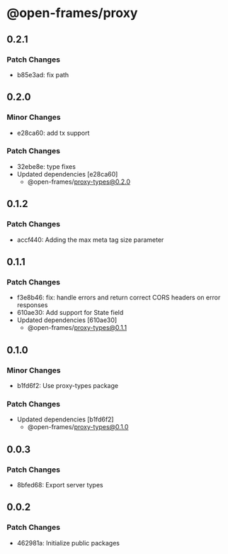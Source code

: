 # @open-frames/proxy

## 0.2.1

### Patch Changes

- b85e3ad: fix path

## 0.2.0

### Minor Changes

- e28ca60: add tx support

### Patch Changes

- 32ebe8e: type fixes
- Updated dependencies [e28ca60]
  - @open-frames/proxy-types@0.2.0

## 0.1.2

### Patch Changes

- accf440: Adding the max meta tag size parameter

## 0.1.1

### Patch Changes

- f3e8b46: fix: handle errors and return correct CORS headers on error responses
- 610ae30: Add support for State field
- Updated dependencies [610ae30]
  - @open-frames/proxy-types@0.1.1

## 0.1.0

### Minor Changes

- b1fd6f2: Use proxy-types package

### Patch Changes

- Updated dependencies [b1fd6f2]
  - @open-frames/proxy-types@0.1.0

## 0.0.3

### Patch Changes

- 8bfed68: Export server types

## 0.0.2

### Patch Changes

- 462981a: Initialize public packages
